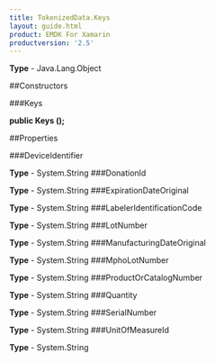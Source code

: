 ```yaml
---
title: TokenizedData.Keys
layout: guide.html
product: EMDK For Xamarin 
productversion: '2.5' 
---
```


    

**Type** - Java.Lang.Object

##Constructors

###Keys

**public Keys ();**


        

##Properties

###DeviceIdentifier

        

**Type** - System.String
###DonationId

        

**Type** - System.String
###ExpirationDateOriginal

        

**Type** - System.String
###LabelerIdentificationCode

        

**Type** - System.String
###LotNumber

        

**Type** - System.String
###ManufacturingDateOriginal

        

**Type** - System.String
###MphoLotNumber

        

**Type** - System.String
###ProductOrCatalogNumber

        

**Type** - System.String
###Quantity

        

**Type** - System.String
###SerialNumber

        

**Type** - System.String
###UnitOfMeasureId

        

**Type** - System.String
